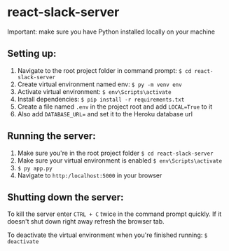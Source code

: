 # react-slack-server
Important: make sure you have Python installed locally on your machine

## Setting up: 
1. Navigate to the root project folder in command prompt: `$ cd react-slack-server`
2. Create virtual environment named env: `$ py -m venv env`
3. Activate virtual environment: `$ env\Scripts\activate`
4. Install dependencies: `$ pip install -r requirements.txt`
5. Create a file named `.env` in the project root and add `LOCAL=True` to it
6. Also add `DATABASE_URL=` and set it to the Heroku database url 

## Running the server:
1. Make sure you're in the root project folder `$ cd react-slack-server`
2. Make sure your virtual environment is enabled `$ env\Scripts\activate`
3. `$ py app.py`
4. Navigate to `http:/localhost:5000` in your browser

## Shutting down the server:
To kill the server enter `CTRL + C` twice in the command prompt quickly. If it doesn't shut down right away refresh the browser tab.

To deactivate the virtual environment when you're finished running: `$ deactivate`
